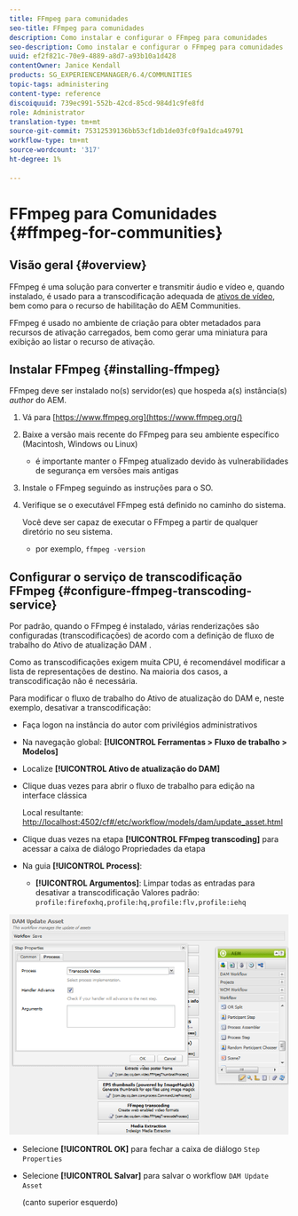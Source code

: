 ```yaml
---
title: FFmpeg para comunidades
seo-title: FFmpeg para comunidades
description: Como instalar e configurar o FFmpeg para comunidades
seo-description: Como instalar e configurar o FFmpeg para comunidades
uuid: ef2f821c-70e9-4889-a8d7-a93b10a1d428
contentOwner: Janice Kendall
products: SG_EXPERIENCEMANAGER/6.4/COMMUNITIES
topic-tags: administering
content-type: reference
discoiquuid: 739ec991-552b-42cd-85cd-984d1c9fe8fd
role: Administrator
translation-type: tm+mt
source-git-commit: 75312539136bb53cf1db1de03fc0f9a1dca49791
workflow-type: tm+mt
source-wordcount: '317'
ht-degree: 1%

---
```



# FFmpeg para Comunidades {#ffmpeg-for-communities}

## Visão geral {#overview}

FFmpeg é uma solução para converter e transmitir áudio e vídeo e, quando instalado, é usado para a transcodificação adequada de [ativos de vídeo](../../help/sites-authoring/default-components-foundation.md#video), bem como para o recurso de habilitação do AEM Communities.

FFmpeg é usado no ambiente de criação para obter metadados para recursos de ativação carregados, bem como gerar uma miniatura para exibição ao listar o recurso de ativação.

## Instalar FFmpeg {#installing-ffmpeg}

FFmpeg deve ser instalado no(s) servidor(es) que hospeda a(s) instância(s) *author* do AEM.

1. Vá para [https://www.ffmpeg.org](https://www.ffmpeg.org/)
1. Baixe a versão mais recente do FFmpeg para seu ambiente específico (Macintosh, Windows ou Linux)

   * é importante manter o FFmpeg atualizado devido às vulnerabilidades de segurança em versões mais antigas

1. Instale o FFmpeg seguindo as instruções para o SO.

1. Verifique se o executável FFmpeg está definido no caminho do sistema.

   Você deve ser capaz de executar o FFmpeg a partir de qualquer diretório no seu sistema.

   * por exemplo, `ffmpeg -version`

## Configurar o serviço de transcodificação FFmpeg {#configure-ffmpeg-transcoding-service}

Por padrão, quando o FFmpeg é instalado, várias renderizações são configuradas (transcodificações) de acordo com a definição de fluxo de trabalho do Ativo de atualização DAM .

Como as transcodificações exigem muita CPU, é recomendável modificar a lista de representações de destino. Na maioria dos casos, a transcodificação não é necessária.

Para modificar o fluxo de trabalho do Ativo de atualização do DAM e, neste exemplo, desativar a transcodificação:

* Faça logon na instância do autor com privilégios administrativos
* Na navegação global: **[!UICONTROL Ferramentas > Fluxo de trabalho > Modelos]**
* Localize **[!UICONTROL Ativo de atualização do DAM]**
* Clique duas vezes para abrir o fluxo de trabalho para edição na interface clássica

   Local resultante: [http://localhost:4502/cf#/etc/workflow/models/dam/update_asset.html](http://localhost:4502/cf#/etc/workflow/models/dam/update_asset.html)

* Clique duas vezes na etapa **[!UICONTROL FFmpeg transcoding]** para acessar a caixa de diálogo Propriedades da etapa
* Na guia **[!UICONTROL Process]**:

   * **[!UICONTROL Argumentos]**: Limpar todas as entradas para desativar a transcodificação Valores padrão:  `profile:firefoxhq,profile:hq,profile:flv,profile:iehq`

![chlimage_1-372](assets/chlimage_1-372.png)

* Selecione **[!UICONTROL OK]** para fechar a caixa de diálogo `Step Properties`

* Selecione **[!UICONTROL Salvar]** para salvar o workflow `DAM Update Asset`

   (canto superior esquerdo)

